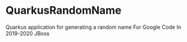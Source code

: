# QuarkusRandomName
Quarkus application for generating a random name
For Google Code In 2019-2020 JBoss

